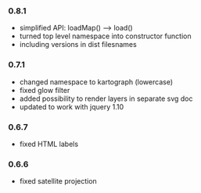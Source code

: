 ### 0.8.1

* simplified API: loadMap() --> load()
* turned top level namespace into constructor function
* including versions in dist filesnames

### 0.7.1

* changed namespace to kartograph (lowercase)
* fixed glow filter
* added possibility to render layers in separate svg doc
* updated to work with jquery 1.10

### 0.6.7

* fixed HTML labels

### 0.6.6

* fixed satellite projection
